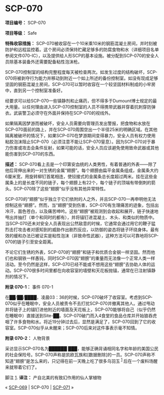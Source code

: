 # SCP-070
                        


**项目编号：** SCP-070

**项目等级：** Safe

**特殊收容措施：** SCP-070被收容在一个10米乘10米的钢筋混凝土房间，并时刻被防护和远程监控着。这个房间必须保持贮藏足够多的防腐食物和水（详细项目名单参阅文件070-IC），以及提供给人形SCP的基本设施。被分配到SCP-070的安全人员除基本装备外还需要配备粘性泡沫枪。

SCP-070控制室的结构完整程度每天被检查两次。如发生过度的结构破坏，SCP-070将被剥夺行为能力并移动到附近一个如上所述的备份控制室。如没有现成足够坚固的钢筋混凝土房间，SCP-070可以暂时收容在一个较坚固材料制成的小牢房中，直到另一个控制室准备好。

经要求可以给SCP-070一些镇静剂和止痛药，但不得多于Dumount博士规定的最大用量。以任何理由进入SCP-070控制室的人员不得携带武器并穿着抗刺穿防弹衣。武装警卫必须守在外面并保持在SCP-070的视线外。

如果隔离因梦游而被破坏，安全人员需要向管理员发出警报，把食物和水放在SCP-070面前的路上，并在SCP-070周围空出一个半径25米的明确区域。在其他隔离被破坏的情况下，如果SCP-070在梦游期间变得暴力，安全人员有权力使用粘胶泡沫阻止SCP-070（必须注意不能让SCP-070窒息）。因为SCP-070对于暴力伤害或攻击会条件反射，如果可能的话，安全人员应该避免使用致命武器或其他能伤害到SCP-070的东西。

**描述：** SCP-070看上去是一个印第安血统的人类男性，有着普通的外表——除了他后背伸出来的一对生锈的金属“翅膀”。每个翅膀由扁平金属条组成，金属条大约6厘米宽，用旋转柳钉首尾相连，使铰接式的金属条总长度超过两米。挂在这些金属条上的是长度不同的链子，每个翅膀上有22个，每个链子的顶端有带倒刺的箭头。SCP-070除了这些“翅膀”似乎没有其他异常特性。

SCP-070的“翅膀”似乎独立于它们依附的人之外，并且SCP-070一再申明他无法控制这些“翅膀”。然而，当“翅膀”受到伤害，SCP-070有生理痛苦的迹象，包括出冷汗，面色苍白，以及痛苦呻吟。这些“翅膀”被观测到会收起和展开，链子快速地甩出并抽打（单个和同时的都有），并将锚钉进混凝土、木头、和类似的物质中。当SCP-070还未对安全人员表现出公然敌意的时候，它通常会通过用它的鞭子猛烈击打攻击者对感知到的威胁作出剧烈反应，以防御的姿态将链子环绕身体。最有效的缓和办法已被证实是粘性泡沫（非致命性武器），这种方法可以可靠地将SCP-070的链子引至安全距离。

不论它们生锈的外表，SCP-070的“翅膀”和链子和优质合金钢一样坚固。然而他们也和钢铁一样愚钝，同时SCP-070因“翅膀”的重量而无法像一个正常人类一样活动。至今仍然是这样，SCP-070已经不能或不想用这些“翅膀”去协助人体的运动。SCP-070很多时间里都在向收容室的墙壁和天花板抛锚，通常在已注射镇静剂的情况下。

**附录 070-1：** 事件 070-1

在██/██/████，凌晨03：36的时候，SCP-070破坏了收容室。考虑到SCP-070似乎在睡眠中，安全人员被责令不去打扰SCP-070并撤离其他人。通过甩动并将链子上的锚钉进他附近的墙面及天花板上，SCP-070能够将自己（似乎仍然在睡眠中）直接送到Site-██。SCP-070破门而入4食堂的食品仓库并开始狼吞虎咽了许多食物和水。将近19分钟过去后，显然是满足了，SCP-070回到了它的收容室。SCP-070似乎从未醒来；SCP-070后来对这件事表示毫不知情。

**附录 070-2：** 人物背景

采访显示SCP-070名为██████ ███，能够正确背诵相同名字和年龄的美国公民的社会保险号。SCP-070声称是凯欧瓦族和[数据刪除]的一员。SCP-070声称不知道“翅膀”是怎么来的，只记得在前一天晚上吃了很多乌羽玉<sup class='footnoteref'>
 <a shape='rect' class='footnoteref' id='footnoteref-1' href='javascript:;' onclick='WIKIDOT.page.utils.scrollToReference(&apos;footnote-1&apos;)'>1</a>
</sup>后在一个废料场醒来就带着它们了。


脚注
<a shape='rect' href='javascript:;' onclick='WIKIDOT.page.utils.scrollToReference(&apos;footnoteref-1&apos;)'>1</a>. **译注：** 产自北美的有致幻作用的仙人掌植物



« [SCP-069](/scp-069) | SCP-070 | [SCP-071](/scp-071) »





                    